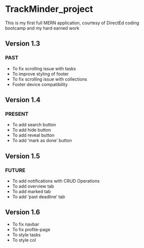 # TrackMinder_project

This is my first full MERN application, courtesy of DirectEd coding bootcamp and my hard earned work

## Version 1.3

### PAST

- To fix scrolling issue with tasks
- To improve styling of footer
- To fix scrolling issue with collections
- Footer device compatibility

## Version 1.4

### PRESENT

- To add search button
- To add hide button
- To add reveal button
- To add ‘mark as done’ button

## Version 1.5

### FUTURE

- To add notifications with CRUD Operations
- To add overview tab
- To add marked tab
- To add ‘past deadline’ tab

## Version 1.6

- To fix navbar
- To fix profile-page
- To style tasks
- To  style col

